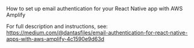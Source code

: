 How to set up email authentication for your React Native app with AWS Amplify

For full description and instructions, see:
https://medium.com/@dantasfiles/email-authentication-for-react-native-apps-with-aws-amplify-4c1590e9d63d
